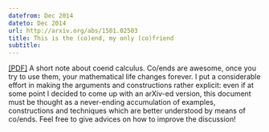 ```yaml
---
datefrom: Dec 2014
dateto: Dec 2014
url: http://arxiv.org/abs/1501.02503
title: This is the (co)end, my only (co)friend
subtitle: 
---
```


[[PDF]](http://arxiv.org/abs/1501.02503) A short note about coend calculus. Co/ends are awesome, once you try to use them, your mathematical life changes forever. I put a considerable
effort in making the arguments and constructions rather explicit: even if at some point I decided to come up with an arXiv-ed version, this document must be thought as a never-ending accumulation of examples, constructions and techniques which are better understood by means of co/ends. Feel free to give advices on how to improve the discussion!
